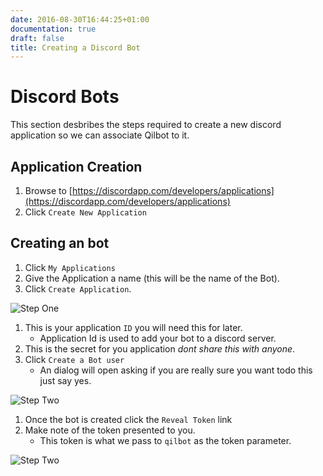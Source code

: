 ```yaml
---
date: 2016-08-30T16:44:25+01:00
documentation: true
draft: false
title: Creating a Discord Bot
---
```


# Discord Bots

This section desbribes the steps required to create a new discord application so we can associate Qilbot to it.

## Application Creation

1. Browse to [https://discordapp.com/developers/applications](https://discordapp.com/developers/applications)
2. Click `Create New Application`

## Creating an bot

1. Click `My Applications`
2. Give the Application a name (this will be the name of the Bot).
3. Click `Create Application`.

![Step One](http://i.imgur.com/O216xc5.png)

1. This is your application `ID` you will need this for later.
   * Application Id is used to add your bot to a discord server.
2. This is the secret for you application *dont share this with anyone*.
3. Click `Create a Bot user`
   * An dialog will open asking if you are really sure you want todo this just say yes.

![Step Two](http://i.imgur.com/fgT59FI.png)

1. Once the bot is created click the `Reveal Token` link
2. Make note of the token presented to you.
   * This token is what we pass to `qilbot` as the token parameter.

![Step Two](http://i.imgur.com/eD0aUBZ.png)
